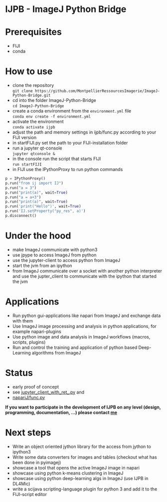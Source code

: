 # IJPB - ImageJ Python Bridge

# Prerequisites

* FIJI
* conda

# How to use

* clone the repository<br>``git clone https://github.com/MontpellierRessourcesImagerie/ImageJ-Python-Bridge.git``
* cd into the folder ImageJ-Python-Bridge<br>``cd ImageJ-Python-Bridge``
* create a conda environment from the ``environment.yml`` file<br>``conda env create -f environment.yml`` 
* activate the environment<br>``conda activate ijpb``
* adjust the path and memory settings in ijpb/func.py according to your FIJI version
* in startFIJI.py set the path to your FIJI-installation folder
* run a jupyter qt-console<br>``jupyter qtconsole &``
* in the console run the script that starts FIJI<br> ``run startFIJI``
* in FIJI use the IPythonProxy to run python commands

```python
p = IPythonProxy()
p.run("from ij import IJ")
p.run("a = 3")
p.run("print(a)", wait=True)
p.run("a = a+3")
p.run("print(a)", wait=True)
p.run('print("Hello")', wait=True)
p.run('IJ.setProperty("py_res", a)')
p.disconnect()
```
# Under the hood

* make ImageJ communicate with python3
* use jpype to access ImageJ from python
* use the jupyter-client to access python from ImageJ
* start the jvm from an ipython 
* from ImageJ communicate over a socket with another python interpreter and use the jupter_client to communicate with the ipython that started the jvm

# Applications

* Run python gui-applications like napari from ImageJ and exchange data with them
* Use ImageJ image processing and analysis in python applications, for example napari-plugins
* Use python image and data analysis in ImageJ workflows (macros, scripts, plugins)
* Run and control the training and application of python based Deep-Learning algorithms from ImageJ

# Status

* early proof of concept
* see [jupyter_client_with_ret_.py](https://github.com/MontpellierRessourcesImagerie/ImageJ-Python-Bridge/blob/main/exploring/jupyter_client_with_ret_.py) and
* [napariJ/func.py](https://github.com/MontpellierRessourcesImagerie/ImageJ-Python-Bridge/blob/main/napariJ/func.py)

**If you want to participate in the development of IJPB on any level (design, programming, documentation, ...)  please contact [me](https://github.com/volker-baecker)**

# Next steps

* Write an object oriented jython library for the access from jython to ipython3
* Write some data converters for images and tables (checkout what has been done in pyimagej)
* showcase a tool that opens the active ImageJ image in napari
* showcase using python k-means clustering in ImageJ
* showcase using python deep-learning algs in ImageJ (use IJPB in DL4Mic)
* write a scijava scripting-language plugin for python 3 and add it to the FIJI-script editor
